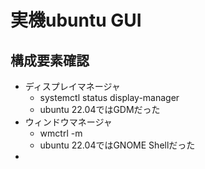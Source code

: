 # 実機ubuntu GUI

## 構成要素確認

- ディスプレイマネージャ
  - systemctl status display-manager
  - ubuntu 22.04ではGDMだった
- ウィンドウマネージャ
  - wmctrl -m
  - ubuntu 22.04ではGNOME Shellだった
- 